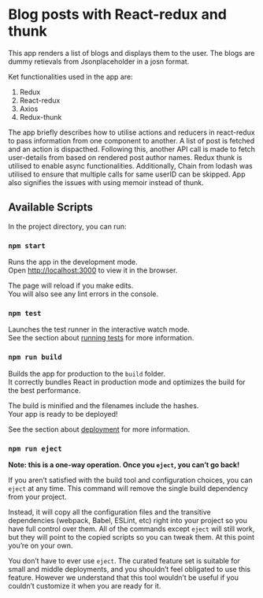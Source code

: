 # Blog posts with React-redux and thunk
This app renders a list of blogs and displays them to the user. The blogs are dummy retievals from Jsonplaceholder in a josn format.

Ket functionalities used in the app are:
1. Redux
2. React-redux
3. Axios
4. Redux-thunk

The app briefly describes how to utilise actions and reducers in react-redux to pass information from one component to another.
A list of post is fetched and an action is dispacthed. Following this, another API call is made to fetch user-details from based on rendered post author names.
Redux thunk is utilised to enable async functionalities. Additionally, Chain from lodash was utilised to ensure that multiple calls for same userID can be skipped.
App also signifies the issues with using memoir instead of thunk.



## Available Scripts

In the project directory, you can run:

### `npm start`

Runs the app in the development mode.<br />
Open [http://localhost:3000](http://localhost:3000) to view it in the browser.

The page will reload if you make edits.<br />
You will also see any lint errors in the console.

### `npm test`

Launches the test runner in the interactive watch mode.<br />
See the section about [running tests](https://facebook.github.io/create-react-app/docs/running-tests) for more information.

### `npm run build`

Builds the app for production to the `build` folder.<br />
It correctly bundles React in production mode and optimizes the build for the best performance.

The build is minified and the filenames include the hashes.<br />
Your app is ready to be deployed!

See the section about [deployment](https://facebook.github.io/create-react-app/docs/deployment) for more information.

### `npm run eject`

**Note: this is a one-way operation. Once you `eject`, you can’t go back!**

If you aren’t satisfied with the build tool and configuration choices, you can `eject` at any time. This command will remove the single build dependency from your project.

Instead, it will copy all the configuration files and the transitive dependencies (webpack, Babel, ESLint, etc) right into your project so you have full control over them. All of the commands except `eject` will still work, but they will point to the copied scripts so you can tweak them. At this point you’re on your own.

You don’t have to ever use `eject`. The curated feature set is suitable for small and middle deployments, and you shouldn’t feel obligated to use this feature. However we understand that this tool wouldn’t be useful if you couldn’t customize it when you are ready for it.

